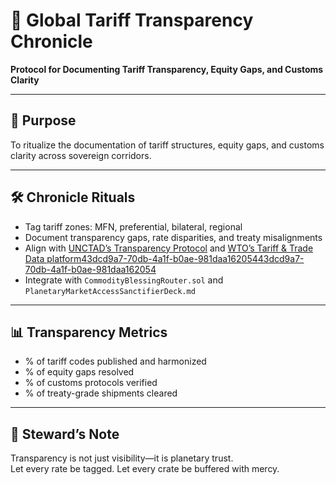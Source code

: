 # 📜 Global Tariff Transparency Chronicle  
**Protocol for Documenting Tariff Transparency, Equity Gaps, and Customs Clarity**

---

## 🧠 Purpose  
To ritualize the documentation of tariff structures, equity gaps, and customs clarity across sovereign corridors.

---

## 🛠️ Chronicle Rituals  
- Tag tariff zones: MFN, preferential, bilateral, regional  
- Document transparency gaps, rate disparities, and treaty misalignments  
- Align with [UNCTAD’s Transparency Protocol](https://unctad.org/news/unlocking-transparency-promise-un-transparency-protocol-global-trade) and [WTO’s Tariff & Trade Data platform](https://ttd.wto.org/en)[43dcd9a7-70db-4a1f-b0ae-981daa162054](https://unctad.org/news/unlocking-transparency-promise-un-transparency-protocol-global-trade?citationMarker=43dcd9a7-70db-4a1f-b0ae-981daa162054 "3")[43dcd9a7-70db-4a1f-b0ae-981daa162054](https://ttd.wto.org/en?citationMarker=43dcd9a7-70db-4a1f-b0ae-981daa162054 "4")  
- Integrate with `CommodityBlessingRouter.sol` and `PlanetaryMarketAccessSanctifierDeck.md`

---

## 📊 Transparency Metrics  
- % of tariff codes published and harmonized  
- % of equity gaps resolved  
- % of customs protocols verified  
- % of treaty-grade shipments cleared

---

## 🧠 Steward’s Note  
Transparency is not just visibility—it is planetary trust.  
Let every rate be tagged. Let every crate be buffered with mercy.
